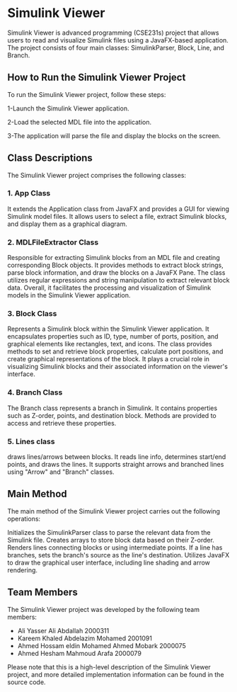 # Simulink Viewer

Simulink Viewer is advanced programming (CSE231s) project that allows users to read and visualize Simulink files using a JavaFX-based application. The project consists of four main classes: SimulinkParser, Block, Line, and Branch.

## How to Run the Simulink Viewer Project
To run the Simulink Viewer project, follow these steps:

1-Launch the Simulink Viewer application.

2-Load the selected MDL file into the application.

3-The application will parse the file and display the blocks on the screen.

## Class Descriptions
The Simulink Viewer project comprises the following classes:

### 1. App Class

It extends the Application class from JavaFX and provides a GUI for viewing Simulink model files. It allows users to select a file, extract Simulink blocks, and display them as a graphical diagram.

### 2. MDLFileExtractor Class

Responsible for extracting Simulink blocks from an MDL file and creating corresponding Block objects. It provides methods to extract block strings, parse block information, and draw the blocks on a JavaFX Pane. The class utilizes regular expressions and string manipulation to extract relevant block data. Overall, it facilitates the processing and visualization of Simulink models in the Simulink Viewer application.

### 3. Block Class

Represents a Simulink block within the Simulink Viewer application. It encapsulates properties such as ID, type, number of ports, position, and graphical elements like rectangles, text, and icons. The class provides methods to set and retrieve block properties, calculate port positions, and create graphical representations of the block. It plays a crucial role in visualizing Simulink blocks and their associated information on the viewer's interface.

### 4. Branch Class

The Branch class represents a branch in Simulink. It contains properties such as Z-order, points, and destination block. Methods are provided to access and retrieve these properties.

### 5. Lines class

draws lines/arrows between blocks. It reads line info, determines start/end points, and draws the lines. It supports straight arrows and branched lines using "Arrow" and "Branch" classes.

## Main Method
The main method of the Simulink Viewer project carries out the following operations:

Initializes the SimulinkParser class to parse the relevant data from the Simulink file.
Creates arrays to store block data based on their Z-order.
Renders lines connecting blocks or using intermediate points.
If a line has branches, sets the branch's source as the line's destination.
Utilizes JavaFX to draw the graphical user interface, including line shading and arrow rendering.
## Team Members
The Simulink Viewer project was developed by the following team members:

* Ali Yasser Ali Abdallah 2000311
* Kareem Khaled Abdelazim Mohamed 2001091
* Ahmed Hossam eldin Mohamed Ahmed Mobark 2000075
* Ahmed Hesham Mahmoud Arafa 2000079

Please note that this is a high-level description of the Simulink Viewer project, and more detailed implementation information can be found in the source code.
